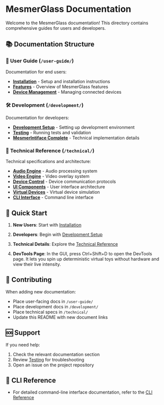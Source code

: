 # MesmerGlass Documentation

Welcome to the MesmerGlass documentation! This directory contains comprehensive guides for users and developers.

## 📚 Documentation Structure

### 📖 User Guide (`/user-guide/`)
Documentation for end users:
- **[Installation](user-guide/installation.md)** - Setup and installation instructions
- **[Features](user-guide/features.md)** - Overview of MesmerGlass features
- **[Device Management](user-guide/device-management.md)** - Managing connected devices

### 🛠️ Development (`/development/`)
Documentation for developers:
- **[Development Setup](development/dev-setup.md)** - Setting up development environment
- **[Testing](development/testing.md)** - Running tests and validation
- **[MesmerIntiface Complete](development/mesmerintiface-complete.md)** - Technical implementation details

### 🔧 Technical Reference (`/technical/`)
Technical specifications and architecture:
- **[Audio Engine](technical/audio-engine.md)** - Audio processing system
- **[Video Engine](technical/video-engine.md)** - Video overlay system
- **[Device Control](technical/device-control.md)** - Device communication protocols
- **[UI Components](technical/ui-components.md)** - User interface architecture
- **[Virtual Devices](technical/virtual-devices.md)** - Virtual device simulation
- **[CLI Interface](technical/cli-interface.md)** - Command line interface

## 🚀 Quick Start

1. **New Users**: Start with [Installation](user-guide/installation.md)
2. **Developers**: Begin with [Development Setup](development/dev-setup.md)
3. **Technical Details**: Explore the [Technical Reference](technical/)

4. **DevTools Page**: In the GUI, press Ctrl+Shift+D to open the DevTools page. It lets you spin up deterministic virtual toys without hardware and view their live intensity.

## 📝 Contributing

When adding new documentation:
- Place user-facing docs in `/user-guide/`
- Place development docs in `/development/`
- Place technical specs in `/technical/`
- Update this README with new document links

## 🆘 Support

If you need help:
1. Check the relevant documentation section
2. Review [Testing](development/testing.md) for troubleshooting
3. Open an issue on the project repository

## 📜 CLI Reference

- For detailed command-line interface documentation, refer to the [CLI Reference](../docs/cli.md)
